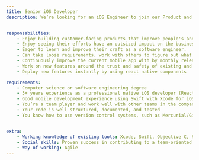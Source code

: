 ```yaml
---
title: Senior iOS Developer
description: We’re looking for an iOS Engineer to join our Product and Engineering Team, extending and maintaining our native iOS app for a growing user base. You’re passionate about mobile, code quality, and like to work in an equally passionate team. Our product team is multidisciplinary with design, mobile, and web teams working together. You’re passionate about mobile apps, code quality, and like to face new challenges. You will work with a group of fun and energetic engineers. We are very passionate about building highly scalable, reliable, available, and high-performance products.


responsabilities:
    - Enjoy building customer-facing products that improve people's and pet's lives!
    - Enjoy seeing their efforts have an outsized impact on the business and our customers.
    - Eager to learn and improve their craft as a software engineer.
    - Can take loose requirements, work with others to figure out what needs to be done, and drive a project forward.
    - Continuously improve the current mobile app with by monthly releases that get to more than 1 million users
    - Work on new features around the trust and safety of existing and new users
    - Deploy new features instantly by using react native components

requirements:
    - Computer science or software engineering degree
    - 3+ years experience as a professional native iOS developer (React Native is a bonus)
    - Good mobile development experience using Swift with Xcode for iOS
    - You’re a team player and work well with other teams in the company such as product/design
    - Your code is well structured, documented, and tested
    - You know how to use version control systems, such as Mercurial/Git, and are familiar with Continuous Integration/Deployment tools


extra:
    - Working knowledge of existing tools: Xcode, Swift, Objective C, React Native, Git, Firebase, Stripe, Facebook SDK, Google SDK
    - Social skills: Proven success in contributing to a team-oriented environment and ability to work creatively in a problem-solving environment, Good communication skills and fluency in English (written and oral), Identify opportunities for process improvement and make constructive suggestions for change, Maintain a direct relationship with the client, Keep up-to-date with developing technologies and showcase them in your work, Quick learner with an ambitious and results driven personality
    - Way of working: Agile
---
```

